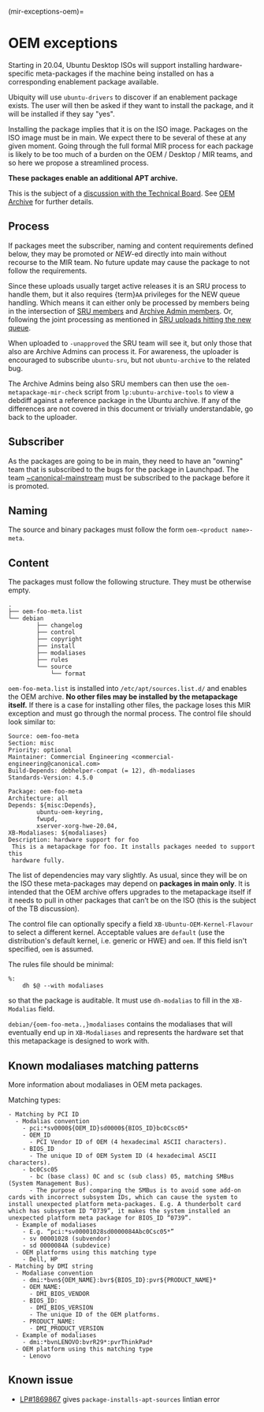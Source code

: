 (mir-exceptions-oem)=
# OEM exceptions

Starting in 20.04, Ubuntu Desktop ISOs will support installing hardware-specific
meta-packages if the machine being installed on has a corresponding enablement
package available.

Ubiquity will use `ubuntu-drivers` to discover if an enablement package exists.
The user will then be asked if they want to install the package, and it will be
installed if they say "yes".

Installing the package implies that it is on the ISO image. Packages on the ISO
image must be in main. We expect there to be several of these at any given
moment. Going through the full formal MIR process for each package is likely to
be too much of a burden on the OEM / Desktop / MIR teams, and so here we
propose a streamlined process.

**These packages enable an additional APT archive.**

This is the subject of a
[discussion with the Technical Board](https://lists.ubuntu.com/archives/technical-board/2020-January/002478.html).
See [OEM Archive](https://wiki.ubuntu.com/OEMArchive) for further details.

## Process

If packages meet the subscriber, naming and content requirements defined below,
they may be promoted or *NEW*-ed directly into main without recourse to the MIR
team. No future update may cause the package to not follow the requirements.

Since these uploads usually target active releases it is an SRU process to
handle them, but it also requires {term}`AA` privileges for the NEW queue
handling. Which means it can either only be processed by members being in the
intersection of [SRU members](https://launchpad.net/~ubuntu-sru/+members) and
[Archive Admin members](https://launchpad.net/~ubuntu-archive/+members).
Or, following the joint processing as mentioned in
[SRU uploads hitting the new queue](https://documentation.ubuntu.com/sru/en/latest/howto/special/#sru-uploads-hitting-the-new-queue).

When uploaded to `-unapproved` the SRU team will see it, but only those that
also are Archive Admins can process it. For awareness, the uploader is
encouraged to subscribe `ubuntu-sru`, but not `ubuntu-archive` to the related bug.

The Archive Admins being also SRU members can then use the
`oem-metapackage-mir-check` script from `lp:ubuntu-archive-tools` to view a
debdiff against a reference package in the Ubuntu archive. If any of the
differences are not covered in this document or trivially understandable, go
back to the uploader.

## Subscriber

As the packages are going to be in main, they need to have an "owning" team
that is subscribed to the bugs for the package in Launchpad. The team
[~canonical-mainstream](https://launchpad.net/~canonical-mainstream) must be
subscribed to the package before it is promoted.

## Naming

The source and binary packages must follow the form `oem-<product name>-meta`.

## Content

The packages must follow the following structure. They must be otherwise empty.

```
.
├── oem-foo-meta.list
└── debian
        ├── changelog
        ├── control
        ├── copyright
        ├── install
        ├── modaliases
        ├── rules
        └── source
            └── format
```

`oem-foo-meta.list` is installed into `/etc/apt/sources.list.d/` and enables
the OEM archive. **No other files may be installed by the metapackage itself.**
If there is a case for installing other files, the package loses this MIR
exception and must go through the normal process. The control file should look
similar to:

```
Source: oem-foo-meta
Section: misc
Priority: optional
Maintainer: Commercial Engineering <commercial-engineering@canonical.com>
Build-Depends: debhelper-compat (= 12), dh-modaliases
Standards-Version: 4.5.0

Package: oem-foo-meta
Architecture: all
Depends: ${misc:Depends},
        ubuntu-oem-keyring,
        fwupd,
        xserver-xorg-hwe-20.04,
XB-Modaliases: ${modaliases}
Description: hardware support for foo
 This is a metapackage for foo. It installs packages needed to support this
 hardware fully.
```

The list of dependencies may vary slightly. As usual, since they will be on the
ISO these meta-packages may depend on **packages in main only**. It is intended
that the OEM archive offers upgrades to the metapackage itself if it needs to
pull in other packages that can’t be on the ISO (this is the subject of the TB
discussion).

The control file can optionally specify a field `XB-Ubuntu-OEM-Kernel-Flavour`
to select a different kernel. Acceptable values are `default` (use the
distribution's default kernel, i.e. generic or HWE) and `oem`. If this field
isn't specified, `oem` is assumed.

The rules file should be minimal:

```
%:
    dh $@ --with modaliases
```

so that the package is auditable. It must use `dh-modalias` to fill in the
`XB-Modalias` field.

`debian/{oem-foo-meta.,}modaliases` contains the modaliases that will eventually
end up in `XB-Modaliases` and represents the hardware set that this metapackage
is designed to work with.

## Known modaliases matching patterns

More information about modaliases in OEM meta packages.

Matching types:

```
- Matching by PCI ID
  - Modalias convention
    - pci:*sv0000${OEM_ID}sd0000${BIOS_ID}bc0Csc05*
    - OEM_ID
      - PCI Vendor ID of OEM (4 hexadecimal ASCII characters).
    - BIOS_ID
      - The unique ID of OEM System ID (4 hexadecimal ASCII characters).
    - bc0Csc05
      - bc (base class) 0C and sc (sub class) 05, matching SMBus (System Management Bus).
      - The purpose of comparing the SMBus is to avoid some add-on cards with incorrect subsystem IDs, which can cause the system to install unexpected platform meta-packages. E.g. A thunderbolt card which has subsystem ID “0739”, it makes the system installed an unexpected platform meta package for BIOS_ID “0739”.
  - Example of modaliases
    - E.g. “pci:*sv00001028sd0000084Abc0Csc05*”
    - sv 00001028 (subvendor)
    - sd 0000084A (subdevice)
  - OEM platforms using this matching type
    - Dell, HP
- Matching by DMI string
  - Modaliase convention
    - dmi:*bvn${OEM_NAME}:bvr${BIOS_ID}:pvr${PRODUCT_NAME}*
    - OEM_NAME:
      - DMI_BIOS_VENDOR
    - BIOS_ID:
      - DMI_BIOS_VERSION
      - The unique ID of the OEM platforms.
    - PRODUCT_NAME:
      - DMI_PRODUCT_VERSION
  - Example of modaliases
    - dmi:*bvnLENOVO:bvrR29*:pvrThinkPad*
  - OEM platform using this matching type
    - Lenovo
```

## Known issue

* [LP#1869867](https://bugs.launchpad.net/ubuntu/+source/oem-qemu-meta/+bug/1869867) gives
  `package-installs-apt-sources` lintian error

